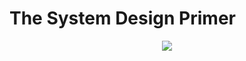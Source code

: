 # The System Design Primer

<p align="center">
  <img src="http://i.imgur.com/jrUBAF7.png">
  <br/>
</p>
